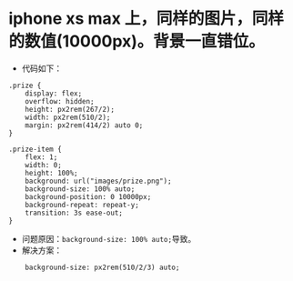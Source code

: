 # iphone xs max 上，同样的图片，同样的数值(10000px)。背景一直错位。
* 代码如下：
```
.prize {
    display: flex;
    overflow: hidden;
    height: px2rem(267/2);
    width: px2rem(510/2);
    margin: px2rem(414/2) auto 0;
}

.prize-item {
    flex: 1;
    width: 0;
    height: 100%;
    background: url("images/prize.png");
    background-size: 100% auto;
    background-position: 0 10000px;
    background-repeat: repeat-y;
    transition: 3s ease-out;
}
```
* 问题原因：```background-size: 100% auto;```导致。
* 解决方案：
```
    background-size: px2rem(510/2/3) auto;
```
